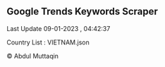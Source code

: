 

## Google Trends Keywords Scraper 
 
Last Update 09-01-2023 , 04:42:37

Country List :
VIETNAM.json



© Abdul Muttaqin 

